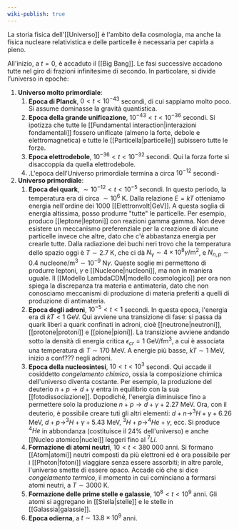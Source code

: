 ```yaml
---
wiki-publish: true
---
```

La storia fisica dell'[[Universo]] è l'ambito della cosmologia, ma anche la fisica nucleare relativistica e delle particelle è necessaria per capirla a pieno.

All'inizio, a $t=0$, è accaduto il [[Big Bang]]. Le fasi successive accadono tutte nel giro di frazioni infinitesime di secondo. In particolare, si divide l'universo in epoche:
1. **Universo molto primordiale**:
	1. **Epoca di Planck**, $0<t<10^{-43}$ secondi, di cui sappiamo molto poco. Si assume dominasse la gravità quantistica.
	2. **Epoca della grande unificazione**, $10^{-43}<t<10^{-36}$ secondi. Si ipotizza che tutte le [[Fundamental interaction|interazioni fondamentali]] fossero unificate (almeno la forte, debole e elettromagnetica) e tutte le [[Particella|particelle]] subissero tutte le forze.
	3. **Epoca elettrodebole**, $10^{-36}<t<10^{-32}$ secondi. Qui la forza forte si disaccoppia da quella elettrodebole.
	4. .L'epoca dell'Universo primordiale termina a circa $10^{-12}$ secondi-
2. **Universo primordiale**:
	1. **Epoca dei quark**, $\sim10^{-12}<t<10^{-5}$ secondi. In questo periodo, la temperatura era di circa $\sim10^{6}$ K. Dalla relazione $E=kT$ otteniamo energia nell'ordine dei $1000$ [[Elettronvolt|GeV]]. A questa soglia di energia altissima, posso produrre "tutte" le particelle. Per esempio, produco [[leptone|leptoni]] con reazioni gamma gamma. Non deve esistere un meccanismo preferenziale per la creazione di alcune particelle invece che altre, dato che c'è abbastanza energia per crearle tutte.
	   Dalla radiazione dei buchi neri trovo che la temperatura dello spazio oggi è $T\sim2.7$ K, che ci dà $N_{\gamma}\sim4\times10^{8}\gamma/\text{m}^{2}$, e $N_{n,p}\sim0.4$ nucleone/m$^{3}\sim10^{-9}$ N$\gamma$. Queste soglie mi permettono di produrre leptoni, $\gamma$ e [[Nucleone|nucleoni]], ma non in maniera uguale.
	   Il [[Modello LambdaCDM|modello cosmologico]] per ora non spiega la discrepanza tra materia e antimateria, dato che non conosciamo meccanismi di produzione di materia preferiti a quelli di produzione di antimateria.
	2. **Epoca degli adroni**, $10^{-5}<t<1$ secondi. In questa epoca, l'energia era di $kT<1$ GeV. Qui avviene una transizione di fase: si passa da quark liberi a quark confinati in adroni, cioè [[neutrone|neutroni]], [[protone|protoni]] e [[pione|pioni]]. La transizione avviene andando sotto la densità di energia critica $\epsilon_{cr}=1$ GeV/fm$^{3}$, a cui è associata una temperatura di $T\sim170$ MeV. A energie più basse, $kT\sim1$ MeV, inizio a conf??? negli adroni.
	3. **Epoca della nucleosintesi**, $10<t<10^{3}$ secondi. Qui accade il cosiddetto *congelamento chimico*, ossia la composizione chimica dell'universo diventa costante. Per esempio, la produzione del deuterio $n+p \rightarrow d+\gamma$ entra in equilibrio con la sua [[fotodissociazione]]. Dopodiché, l'energia diminuisce fino a permettere solo la produzione $n+p \rightarrow d+\gamma+ 2.27$ MeV. Ora, con il deuterio, è possibile creare tuti gli altri elementi: $d+n \rightarrow ^{3}H + \gamma + 6.26$ MeV, $d+p \rightarrow ^{3}H+\gamma+5.43$ MeV, $^{3}H+p \rightarrow ^{4}He+\gamma$, ecc. Si produce $^{4}He$ in abbondanza (costituisce il 24% dell'universo) e anche [[Nucleo atomico|nuclei]] leggeri fino al $^{7}Li$.
	4. **Formazione di atomi neutri**, $10<t<380\;000$ anni. Si formano [[Atom|atomi]] neutri composti da più elettroni ed è ora possibile per i [[Photon|fotoni]] viaggiare senza essere assorbiti; in altre parole, l'universo smette di essere opaco. Accade ciò che si dice *congelamento termico*, il momento in cui cominciano a formarsi atomi neutri, a $T\sim3000$ K.
	5. **Formazione delle prime stelle e galassie**, $10^{8}<t<10^{9}$ anni. Gli atomi si aggregano in [[Stella|stelle]] e le stelle in [[Galassia|galassie]].
	6. **Epoca odierna**, a $t\sim13.8\times10^{9}$ anni.